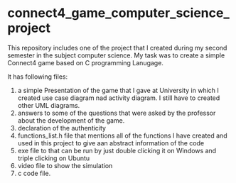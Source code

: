 # connect4_game_computer_science_project

This repository includes one of the project that I created during my second semester in the subject computer science. My task was to create a simple Connect4 game
based on C programming Lanugage.

It has following files:
  1) a simple Presentation of the game that I gave at University in which I created use  case diagram nad activity diagram. I still have to created other UML diagrams.
  2) answers to some of the questions that were asked by the professor about the development of the game.
  3) declaration of the authenticity
  4) functions_list.h file that mentions all of the functions I have created and used in this project to give aan abstract information of the code
  5) exe file to that can be run by just double clicking it on Windows and triple clicking on Ubuntu
  6) video file to show the simulation
  7) c code file.

